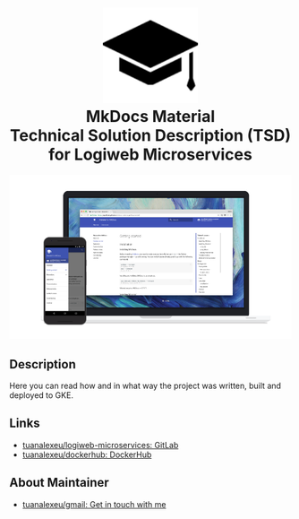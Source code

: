 <h1 align="center">
<img src="https://raw.githubusercontent.com/peaceiris/mkdocs-material-boilerplate/master/docs_sample/images/graduate-cap.png" alt="MkDocs icon" width="170">
<br>MkDocs Material<br>Technical Solution Description (TSD) for Logiweb Microservices
</h1>

![Eyecatch image of MkDocs Material Boilerplate (Starter Kit)](https://raw.githubusercontent.com/peaceiris/mkdocs-material-boilerplate/master/docs_sample/images/material.png)


## Description

<p>
Here you can read how and in what way the project was written, built and deployed to GKE.
</p>

<!-- https://shields.io/ -->


## Links

- [tuanalexeu/logiweb-microservices: GitLab]
- [tuanalexeu/dockerhub: DockerHub]

[tuanalexeu/logiweb-microservices: GitLab]: https://gitlab.com/tuanalexeu/logiweb-microservices
[tuanalexeu/dockerhub: DockerHub]: https://hub.docker.com/u/tuanalexeu

## About Maintainer

- [tuanalexeu/gmail: Get in touch with me]

[tuanalexeu/gmail: Get in touch with me]: mailto:alekseytyan45@gmail.com

